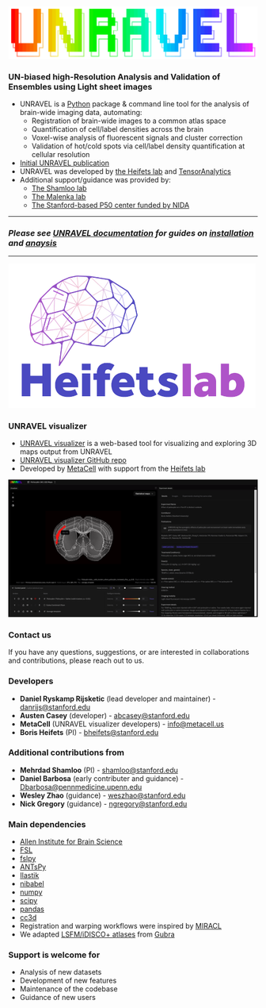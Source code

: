[![UNRAVEL Logo](https://github.com/b-heifets/UNRAVEL/blob/main/unravel/docs/_static/UNRAVEL_logo.png)](https://b-heifets.github.io/UNRAVEL/)

### UN-biased high-Resolution Analysis and Validation of Ensembles using Light sheet images
* UNRAVEL is a [Python](https://www.python.org/) package & command line tool for the analysis of brain-wide imaging data, automating: 
    * Registration of brain-wide images to a common atlas space
    * Quantification of cell/label densities across the brain
    * Voxel-wise analysis of fluorescent signals and cluster correction
    * Validation of hot/cold spots via cell/label density quantification at cellular resolution
* [Initial UNRAVEL publication](https://www.nature.com/articles/s41386-023-01613-4)
* UNRAVEL was developed by [the Heifets lab](https://heifetslab.stanford.edu/) and [TensorAnalytics](https://sites.google.com/view/tensoranalytics/home?authuser=0)
* Additional support/guidance was provided by: 
    * [The Shamloo lab](https://med.stanford.edu/neurosurgery/research/shamloo.html)
    * [The Malenka lab](https://profiles.stanford.edu/robert-malenka)
    * [The Stanford-based P50 center funded by NIDA](https://med.stanford.edu/nidap50.html)

---

### *Please see [UNRAVEL documentation](https://b-heifets.github.io/UNRAVEL/) for guides on [installation](https://b-heifets.github.io/UNRAVEL/installation.html) and [anaysis](https://b-heifets.github.io/UNRAVEL/guide.html)*

---

[<img src="https://github.com/b-heifets/UNRAVEL/blob/main/unravel/docs/_static/Heifets_lab_logo.png" alt="Heifets Lab" width="500">](https://heifetslab.stanford.edu/)




### UNRAVEL visualizer
* [UNRAVEL visualizer](https://heifetslab-unravel.org/) is a web-based tool for visualizing and exploring 3D maps output from UNRAVEL
* [UNRAVEL visualizer GitHub repo](https://github.com/MetaCell/cfos-visualizer/)
* Developed by [MetaCell](https://metacell.us/) with support from the [Heifets lab](https://heifetslab.stanford.edu/)

[![UNRAVEL visualizer](https://github.com/b-heifets/UNRAVEL/blob/main/unravel/docs/_static/UNRAVEL_visualizer.png)](https://heifetslab-unravel.org/)

### Contact us
If you have any questions, suggestions, or are interested in collaborations and contributions, please reach out to us. 

### Developers
* **Daniel Ryskamp Rijsketic** (lead developer and maintainer) - [danrijs@stanford.edu](mailto:danrijs@stanford.edu)
* **Austen Casey** (developer) - [abcasey@stanford.edu](mailto:abcasey@stanford.edu)
* **MetaCell** (UNRAVEL visualizer developers) - [info@metacell.us](mailto:info@metacell.us)
* **Boris Heifets** (PI) - [bheifets@stanford.edu](mailto:bheifets@stanford.edu)

### Additional contributions from
* **Mehrdad Shamloo** (PI) - [shamloo@stanford.edu](mailto:shamloo@stanford.edu)
* **Daniel Barbosa** (early contributer and guidance) - [Dbarbosa@pennmedicine.upenn.edu](mailto:Dbarbosa@pennmedicine.upenn.edu)
* **Wesley Zhao** (guidance) - [weszhao@stanford.edu](mailto:weszhao@stanford.edu)
* **Nick Gregory** (guidance) - [ngregory@stanford.edu](mailto:ngregory@stanford.edu)

### Main dependencies
* [Allen Institute for Brain Science](https://portal.brain-map.org/)
* [FSL](https://fsl.fmrib.ox.ac.uk/fsl/fslwiki)
* [fslpy](https://git.fmrib.ox.ac.uk/fsl/fslpy)
* [ANTsPy](https://github.com/ANTsX/ANTsPy)
* [Ilastik](https://www.ilastik.org/)
* [nibabel](https://nipy.org/nibabel/)
* [numpy](https://numpy.org/)
* [scipy](https://www.scipy.org/)
* [pandas](https://pandas.pydata.org/)
* [cc3d](https://pypi.org/project/connected-components-3d/)
* Registration and warping workflows were inspired by [MIRACL](https://miracl.readthedocs.io/en/latest/)
* We adapted [LSFM/iDISCO+ atlases](https://pubmed.ncbi.nlm.nih.gov/33063286/) from [Gubra](https://www.gubra.dk/cro-services/3d-imaging/)

### Support is welcome for
* Analysis of new datasets
* Development of new features
* Maintenance of the codebase
* Guidance of new users